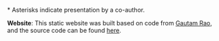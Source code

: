\* Asterisks indicate presentation by a co-author.

**Website**: This static website was built based on code from [Gautam Rao](https://gautam-rao.com), and the source code can be found [here](https://github.com/dhzh/dhzh).
